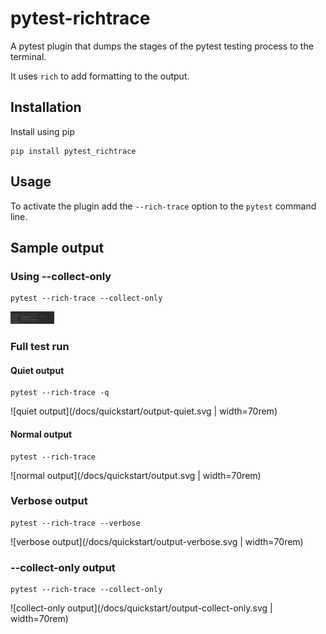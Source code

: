# pytest-richtrace

A pytest plugin that dumps the stages of the pytest testing process to the terminal.

It uses `rich` to add formatting to the output.

## Installation

Install using pip

```shell
pip install pytest_richtrace
```

## Usage

To activate the plugin add the `--rich-trace` option to the `pytest` command line.

## Sample output

### Using --collect-only

```shell
pytest --rich-trace --collect-only
```

<img src="/docs/quickstart/output-collect-only.svg" width="70rem" alt="--collect-only output">

### Full test run

#### Quiet output

```shell
pytest --rich-trace -q
```

![quiet output](/docs/quickstart/output-quiet.svg | width=70rem)

#### Normal output

```shell
pytest --rich-trace
```

![normal output](/docs/quickstart/output.svg | width=70rem)

### Verbose output

```shell
pytest --rich-trace --verbose
```

![verbose output](/docs/quickstart/output-verbose.svg | width=70rem)

### --collect-only output

```shell
pytest --rich-trace --collect-only
```

![collect-only output](/docs/quickstart/output-collect-only.svg | width=70rem)

